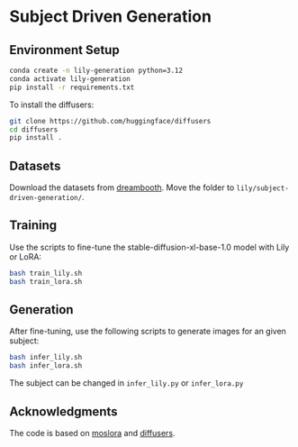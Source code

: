 # Subject Driven Generation
## Environment Setup

```bash
conda create -n lily-generation python=3.12
conda activate lily-generation
pip install -r requirements.txt
```

To install the diffusers:

```bash
git clone https://github.com/huggingface/diffusers
cd diffusers
pip install .
```

## Datasets

Download the datasets from [dreambooth](https://github.com/google/dreambooth/tree/main/dataset). Move the folder to `lily/subject-driven-generation/`.

## Training

Use the scripts to fine-tune the stable-diffusion-xl-base-1.0 model with Lily or LoRA:

```bash
bash train_lily.sh
bash train_lora.sh
```

## Generation

After fine-tuning, use the following scripts to generate images for an given subject:

```bash
bash infer_lily.sh
bash infer_lora.sh
```

The subject can be changed in `infer_lily.py` or `infer_lora.py`

## Acknowledgments

The code is based on [moslora](https://github.com/wutaiqiang/MoSLoRA/tree/main/subject_driven_generation) and [diffusers](https://github.com/huggingface/diffusers/blob/main/examples/dreambooth/README_sdxl.md).

